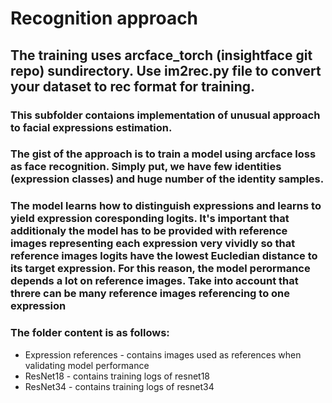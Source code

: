 # Recognition approach
## The training uses arcface_torch (insightface git repo) sundirectory. Use im2rec.py file to convert your dataset to rec format for training.

### This subfolder contaions implementation of unusual approach to facial expressions estimation.
### The gist of the approach is to train a model using arcface loss as face recognition. Simply put, we have few identities (expression classes) and huge number of the identity samples.
### The model learns how to distinguish expressions and learns to yield expression coresponding logits. **It's important that additionaly the model has to be provided with reference images representing each expression very vividly so that reference images logits have the lowest Eucledian distance to its target expression. For this reason, the model perormance depends a lot on reference images. Take into account that threre can be many reference images referencing to one expression**
### The folder content is as follows:
+ Expression references - contains images used as references when validating model performance
+ ResNet18 - contains training logs of resnet18
+ ResNet34 - contains training logs of resnet34
